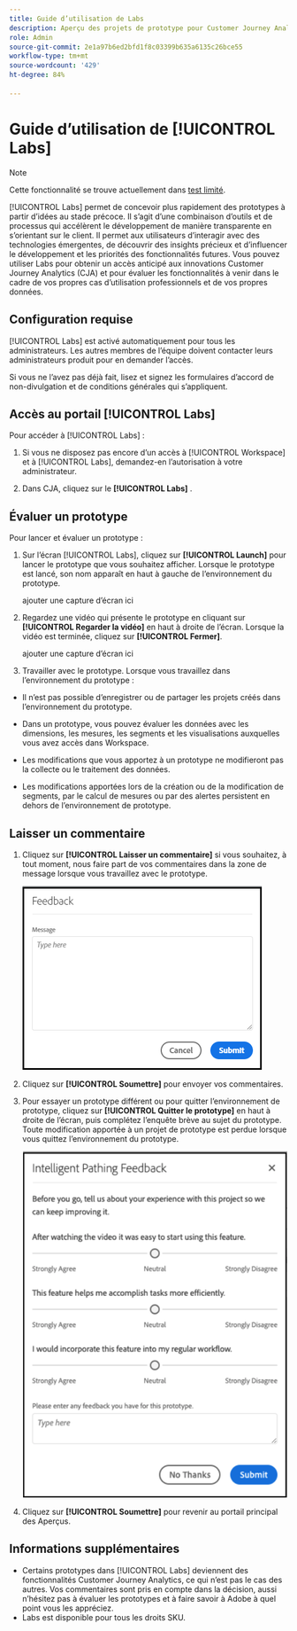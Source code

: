 ```yaml
---
title: Guide d’utilisation de Labs
description: Aperçu des projets de prototype pour Customer Journey Analytics
role: Admin
source-git-commit: 2e1a97b6ed2bfd1f8c03399b635a6135c26bce55
workflow-type: tm+mt
source-wordcount: '429'
ht-degree: 84%

---
```



# Guide d’utilisation de [!UICONTROL Labs]

>[!NOTE]
>
>Cette fonctionnalité se trouve actuellement dans [test limité](/help/release-notes/releases.md).

[!UICONTROL Labs] permet de concevoir plus rapidement des prototypes à partir d’idées au stade précoce. Il s’agit d’une combinaison d’outils et de processus qui accélèrent le développement de manière transparente en s’orientant sur le client. Il permet aux utilisateurs d’interagir avec des technologies émergentes, de découvrir des insights précieux et d’influencer le développement et les priorités des fonctionnalités futures. Vous pouvez utiliser Labs pour obtenir un accès anticipé aux innovations Customer Journey Analytics (CJA) et pour évaluer les fonctionnalités à venir dans le cadre de vos propres cas d’utilisation professionnels et de vos propres données.

## Configuration requise

[!UICONTROL Labs] est activé automatiquement pour tous les administrateurs. Les autres membres de l’équipe doivent contacter leurs administrateurs produit pour en demander l’accès.

Si vous ne l’avez pas déjà fait, lisez et signez les formulaires d’accord de non-divulgation et de conditions générales qui s’appliquent.

## Accès au portail [!UICONTROL Labs]

Pour accéder à [!UICONTROL Labs] :

1. Si vous ne disposez pas encore d’un accès à [!UICONTROL Workspace] et à [!UICONTROL Labs], demandez-en l’autorisation à votre administrateur.

1. Dans CJA, cliquez sur le **[!UICONTROL Labs]** .

## Évaluer un prototype

Pour lancer et évaluer un prototype :

1. Sur l’écran [!UICONTROL Labs], cliquez sur **[!UICONTROL Launch]** pour lancer le prototype que vous souhaitez afficher. Lorsque le prototype est lancé, son nom apparaît en haut à gauche de l’environnement du prototype.

   ajouter une capture d’écran ici

1. Regardez une vidéo qui présente le prototype en cliquant sur **[!UICONTROL Regarder la vidéo]** en haut à droite de l’écran. Lorsque la vidéo est terminée, cliquez sur **[!UICONTROL Fermer]**.

   ajouter une capture d’écran ici

1. Travailler avec le prototype. Lorsque vous travaillez dans l’environnement du prototype :

* Il n’est pas possible d’enregistrer ou de partager les projets créés dans l’environnement du prototype.

* Dans un prototype, vous pouvez évaluer les données avec les dimensions, les mesures, les segments et les visualisations auxquelles vous avez accès dans Workspace.

* Les modifications que vous apportez à un prototype ne modifieront pas la collecte ou le traitement des données.

* Les modifications apportées lors de la création ou de la modification de segments, par le calcul de mesures ou par des alertes persistent en dehors de l’environnement de prototype.

## Laisser un commentaire

1. Cliquez sur **[!UICONTROL Laisser un commentaire]** si vous souhaitez, à tout moment, nous faire part de vos commentaires dans la zone de message lorsque vous travaillez avec le prototype.

   ![feedback_box](assets/give_feedback.png)

1. Cliquez sur **[!UICONTROL Soumettre]** pour envoyer vos commentaires.

1. Pour essayer un prototype différent ou pour quitter l’environnement de prototype, cliquez sur **[!UICONTROL Quitter le prototype]** en haut à droite de l’écran, puis complétez l’enquête brève au sujet du prototype. Toute modification apportée à un projet de prototype est perdue lorsque vous quittez l’environnement du prototype.

   ![nouvelle boîte de commentaires](assets/short-survey.png)

1. Cliquez sur **[!UICONTROL Soumettre]** pour revenir au portail principal des Aperçus.

## Informations supplémentaires

* Certains prototypes dans [!UICONTROL Labs] deviennent des fonctionnalités Customer Journey Analytics, ce qui n’est pas le cas des autres. Vos commentaires sont pris en compte dans la décision, aussi n’hésitez pas à évaluer les prototypes et à faire savoir à Adobe à quel point vous les appréciez.
* Labs est disponible pour tous les droits SKU.

